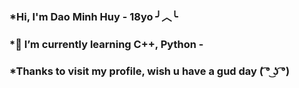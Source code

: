 ### *Hi, I'm Dao Minh Huy - 18yo ╯︿╰ 
### *🌱 I’m currently learning C++, Python - 
### *Thanks to visit my profile, wish u have a gud day ( ͡° ͜ʖ ͡°)
<!--
**minhhuy1201/minhhuy1201** is a ✨ _special_ ✨ repository because its `README.md` (this file) appears on your GitHub profile.

Here are some ideas to get you started:

- 🔭 I’m currently working on ...
- 🌱 I’m currently learning ...
- 👯 I’m looking to collaborate on ...
- 🤔 I’m looking for help with ...
- 💬 Ask me about ...
- 📫 How to reach me: ...
- 😄 Pronouns: ...
- ⚡ Fun fact: ...
-->
